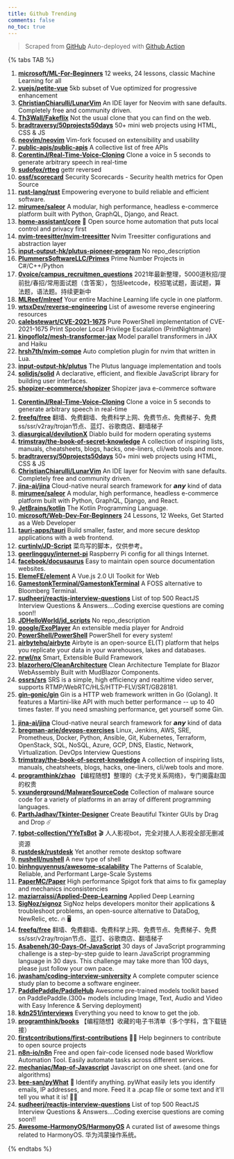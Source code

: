 ```yaml
---
title: Github Trending
comments: false
no_toc: true
---
```


> Scraped from [GitHub](https://github.com/trending)
Auto-deployed with [Github Action](https://docs.github.com/en/actions)

{% tabs TAB %}
<!-- tab Daily -->
1. [**microsoft/ML-For-Beginners**](https://github.com/microsoft/ML-For-Beginners)
12 weeks, 24 lessons, classic Machine Learning for all
2. [**vuejs/petite-vue**](https://github.com/vuejs/petite-vue)
5kb subset of Vue optimized for progressive enhancement
3. [**ChristianChiarulli/LunarVim**](https://github.com/ChristianChiarulli/LunarVim)
An IDE layer for Neovim with sane defaults. Completely free and community driven.
4. [**Th3Wall/Fakeflix**](https://github.com/Th3Wall/Fakeflix)
Not the usual clone that you can find on the web.
5. [**bradtraversy/50projects50days**](https://github.com/bradtraversy/50projects50days)
50+ mini web projects using HTML, CSS & JS
6. [**neovim/neovim**](https://github.com/neovim/neovim)
Vim-fork focused on extensibility and usability
7. [**public-apis/public-apis**](https://github.com/public-apis/public-apis)
A collective list of free APIs
8. [**CorentinJ/Real-Time-Voice-Cloning**](https://github.com/CorentinJ/Real-Time-Voice-Cloning)
Clone a voice in 5 seconds to generate arbitrary speech in real-time
9. [**sudofox/rtteg**](https://github.com/sudofox/rtteg)
gettr reversed
10. [**ossf/scorecard**](https://github.com/ossf/scorecard)
Security Scorecards - Security health metrics for Open Source
11. [**rust-lang/rust**](https://github.com/rust-lang/rust)
Empowering everyone to build reliable and efficient software.
12. [**mirumee/saleor**](https://github.com/mirumee/saleor)
A modular, high performance, headless e-commerce platform built with Python, GraphQL, Django, and React.
13. [**home-assistant/core**](https://github.com/home-assistant/core)
🏡 Open source home automation that puts local control and privacy first
14. [**nvim-treesitter/nvim-treesitter**](https://github.com/nvim-treesitter/nvim-treesitter)
Nvim Treesitter configurations and abstraction layer
15. [**input-output-hk/plutus-pioneer-program**](https://github.com/input-output-hk/plutus-pioneer-program)
No repo_description
16. [**PlummersSoftwareLLC/Primes**](https://github.com/PlummersSoftwareLLC/Primes)
Prime Number Projects in C#/C++/Python
17. [**0voice/campus_recruitmen_questions**](https://github.com/0voice/campus_recruitmen_questions)
2021年最新整理，5000道秋招/提前批/春招/常用面试题（含答案），包括leetcode，校招笔试题，面试题，算法题，语法题。持续更新中
18. [**MLReef/mlreef**](https://github.com/MLReef/mlreef)
Your entire Machine Learning life cycle in one platform.
19. [**wtsxDev/reverse-engineering**](https://github.com/wtsxDev/reverse-engineering)
List of awesome reverse engineering resources
20. [**calebstewart/CVE-2021-1675**](https://github.com/calebstewart/CVE-2021-1675)
Pure PowerShell implementation of CVE-2021-1675 Print Spooler Local Privilege Escalation (PrintNightmare)
21. [**kingoflolz/mesh-transformer-jax**](https://github.com/kingoflolz/mesh-transformer-jax)
Model parallel transformers in JAX and Haiku
22. [**hrsh7th/nvim-compe**](https://github.com/hrsh7th/nvim-compe)
Auto completion plugin for nvim that written in Lua.
23. [**input-output-hk/plutus**](https://github.com/input-output-hk/plutus)
The Plutus language implementation and tools
24. [**solidjs/solid**](https://github.com/solidjs/solid)
A declarative, efficient, and flexible JavaScript library for building user interfaces.
25. [**shopizer-ecommerce/shopizer**](https://github.com/shopizer-ecommerce/shopizer)
Shopizer java e-commerce software
<!-- endtab -->
<!-- tab Weekly -->
1. [**CorentinJ/Real-Time-Voice-Cloning**](https://github.com/CorentinJ/Real-Time-Voice-Cloning)
Clone a voice in 5 seconds to generate arbitrary speech in real-time
2. [**freefq/free**](https://github.com/freefq/free)
翻墙、免费翻墙、免费科学上网、免费节点、免费梯子、免费ss/ssr/v2ray/trojan节点、蓝灯、谷歌商店、翻墙梯子
3. [**diasurgical/devilutionX**](https://github.com/diasurgical/devilutionX)
Diablo build for modern operating systems
4. [**trimstray/the-book-of-secret-knowledge**](https://github.com/trimstray/the-book-of-secret-knowledge)
A collection of inspiring lists, manuals, cheatsheets, blogs, hacks, one-liners, cli/web tools and more.
5. [**bradtraversy/50projects50days**](https://github.com/bradtraversy/50projects50days)
50+ mini web projects using HTML, CSS & JS
6. [**ChristianChiarulli/LunarVim**](https://github.com/ChristianChiarulli/LunarVim)
An IDE layer for Neovim with sane defaults. Completely free and community driven.
7. [**jina-ai/jina**](https://github.com/jina-ai/jina)
Cloud-native neural search framework for 𝙖𝙣𝙮 kind of data
8. [**mirumee/saleor**](https://github.com/mirumee/saleor)
A modular, high performance, headless e-commerce platform built with Python, GraphQL, Django, and React.
9. [**JetBrains/kotlin**](https://github.com/JetBrains/kotlin)
The Kotlin Programming Language.
10. [**microsoft/Web-Dev-For-Beginners**](https://github.com/microsoft/Web-Dev-For-Beginners)
24 Lessons, 12 Weeks, Get Started as a Web Developer
11. [**tauri-apps/tauri**](https://github.com/tauri-apps/tauri)
Build smaller, faster, and more secure desktop applications with a web frontend.
12. [**curtinlv/JD-Script**](https://github.com/curtinlv/JD-Script)
菜鸟写的脚本，仅供参考。
13. [**geerlingguy/internet-pi**](https://github.com/geerlingguy/internet-pi)
Raspberry Pi config for all things Internet.
14. [**facebook/docusaurus**](https://github.com/facebook/docusaurus)
Easy to maintain open source documentation websites.
15. [**ElemeFE/element**](https://github.com/ElemeFE/element)
A Vue.js 2.0 UI Toolkit for Web
16. [**GamestonkTerminal/GamestonkTerminal**](https://github.com/GamestonkTerminal/GamestonkTerminal)
A FOSS alternative to Bloomberg Terminal.
17. [**sudheerj/reactjs-interview-questions**](https://github.com/sudheerj/reactjs-interview-questions)
List of top 500 ReactJS Interview Questions & Answers....Coding exercise questions are coming soon!!
18. [**JDHelloWorld/jd_scripts**](https://github.com/JDHelloWorld/jd_scripts)
No repo_description
19. [**google/ExoPlayer**](https://github.com/google/ExoPlayer)
An extensible media player for Android
20. [**PowerShell/PowerShell**](https://github.com/PowerShell/PowerShell)
PowerShell for every system!
21. [**airbytehq/airbyte**](https://github.com/airbytehq/airbyte)
Airbyte is an open-source EL(T) platform that helps you replicate your data in your warehouses, lakes and databases.
22. [**nrwl/nx**](https://github.com/nrwl/nx)
Smart, Extensible Build Framework
23. [**blazorhero/CleanArchitecture**](https://github.com/blazorhero/CleanArchitecture)
Clean Architecture Template for Blazor WebAssembly Built with MudBlazor Components.
24. [**ossrs/srs**](https://github.com/ossrs/srs)
SRS is a simple, high efficiency and realtime video server, supports RTMP/WebRTC/HLS/HTTP-FLV/SRT/GB28181.
25. [**gin-gonic/gin**](https://github.com/gin-gonic/gin)
Gin is a HTTP web framework written in Go (Golang). It features a Martini-like API with much better performance -- up to 40 times faster. If you need smashing performance, get yourself some Gin.
<!-- endtab -->
<!-- tab Monthly -->
1. [**jina-ai/jina**](https://github.com/jina-ai/jina)
Cloud-native neural search framework for 𝙖𝙣𝙮 kind of data
2. [**bregman-arie/devops-exercises**](https://github.com/bregman-arie/devops-exercises)
Linux, Jenkins, AWS, SRE, Prometheus, Docker, Python, Ansible, Git, Kubernetes, Terraform, OpenStack, SQL, NoSQL, Azure, GCP, DNS, Elastic, Network, Virtualization. DevOps Interview Questions
3. [**trimstray/the-book-of-secret-knowledge**](https://github.com/trimstray/the-book-of-secret-knowledge)
A collection of inspiring lists, manuals, cheatsheets, blogs, hacks, one-liners, cli/web tools and more.
4. [**programthink/zhao**](https://github.com/programthink/zhao)
【编程随想】整理的《太子党关系网络》，专门揭露赵国的权贵
5. [**vxunderground/MalwareSourceCode**](https://github.com/vxunderground/MalwareSourceCode)
Collection of malware source code for a variety of platforms in an array of different programming languages.
6. [**ParthJadhav/Tkinter-Designer**](https://github.com/ParthJadhav/Tkinter-Designer)
Create Beautiful Tkinter GUIs by Drag and Drop ☄️
7. [**tgbot-collection/YYeTsBot**](https://github.com/tgbot-collection/YYeTsBot)
🎬 人人影视bot，完全对接人人影视全部无删减资源
8. [**rustdesk/rustdesk**](https://github.com/rustdesk/rustdesk)
Yet another remote desktop software
9. [**nushell/nushell**](https://github.com/nushell/nushell)
A new type of shell
10. [**binhnguyennus/awesome-scalability**](https://github.com/binhnguyennus/awesome-scalability)
The Patterns of Scalable, Reliable, and Performant Large-Scale Systems
11. [**PaperMC/Paper**](https://github.com/PaperMC/Paper)
High performance Spigot fork that aims to fix gameplay and mechanics inconsistencies
12. [**maziarraissi/Applied-Deep-Learning**](https://github.com/maziarraissi/Applied-Deep-Learning)
Applied Deep Learning
13. [**SigNoz/signoz**](https://github.com/SigNoz/signoz)
SigNoz helps developers monitor their applications & troubleshoot problems, an open-source alternative to DataDog, NewRelic, etc. 🔥 🖥
14. [**freefq/free**](https://github.com/freefq/free)
翻墙、免费翻墙、免费科学上网、免费节点、免费梯子、免费ss/ssr/v2ray/trojan节点、蓝灯、谷歌商店、翻墙梯子
15. [**Asabeneh/30-Days-Of-JavaScript**](https://github.com/Asabeneh/30-Days-Of-JavaScript)
30 days of JavaScript programming challenge is a step-by-step guide to learn JavaScript programming language in 30 days. This challenge may take more than 100 days, please just follow your own pace.
16. [**jwasham/coding-interview-university**](https://github.com/jwasham/coding-interview-university)
A complete computer science study plan to become a software engineer.
17. [**PaddlePaddle/PaddleHub**](https://github.com/PaddlePaddle/PaddleHub)
Awesome pre-trained models toolkit based on PaddlePaddle.(300+ models including Image, Text, Audio and Video with Easy Inference & Serving deployment)
18. [**kdn251/interviews**](https://github.com/kdn251/interviews)
Everything you need to know to get the job.
19. [**programthink/books**](https://github.com/programthink/books)
【编程随想】收藏的电子书清单（多个学科，含下载链接）
20. [**firstcontributions/first-contributions**](https://github.com/firstcontributions/first-contributions)
🚀✨ Help beginners to contribute to open source projects
21. [**n8n-io/n8n**](https://github.com/n8n-io/n8n)
Free and open fair-code licensed node based Workflow Automation Tool. Easily automate tasks across different services.
22. [**mechaniac/Map-of-Javascript**](https://github.com/mechaniac/Map-of-Javascript)
Javascript on one sheet. (and one for algorithms)
23. [**bee-san/pyWhat**](https://github.com/bee-san/pyWhat)
🐸 Identify anything. pyWhat easily lets you identify emails, IP addresses, and more. Feed it a .pcap file or some text and it'll tell you what it is! 🧙‍♀️
24. [**sudheerj/reactjs-interview-questions**](https://github.com/sudheerj/reactjs-interview-questions)
List of top 500 ReactJS Interview Questions & Answers....Coding exercise questions are coming soon!!
25. [**Awesome-HarmonyOS/HarmonyOS**](https://github.com/Awesome-HarmonyOS/HarmonyOS)
A curated list of awesome things related to HarmonyOS. 华为鸿蒙操作系统。
<!-- endtab -->
{% endtabs %}
